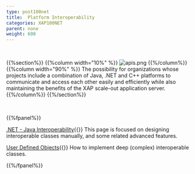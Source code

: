 ```yaml
---
type: post100net
title:  Platform Interoperability
categories: XAP100NET
parent: none
weight: 600
---
```


<br>

{{%section%}}
{{%column width="10%" %}}
![apis.png](/attachment_files/subject/apis.png)
{{%/column%}}
{{%column width="90%" %}}
The possibility for organizations whose projects include a combination of Java, .NET and C++ platforms to communicate and access each other easily and efficiently while also maintaining the benefits of the XAP scale-out application server.
{{%/column%}}
{{%/section%}}



<br>

{{%fpanel%}}

[.NET - Java Interoperability](./dotnet-java-interoperability.html){{<wbr>}}
This page is focused on designing interoperable classes manually, and some related advanced features.

[User Defined Objects](./interoperability-of-user-defined-objects.html){{<wbr>}}
How to implement deep (complex) interoperable classes.

{{%/fpanel%}}
